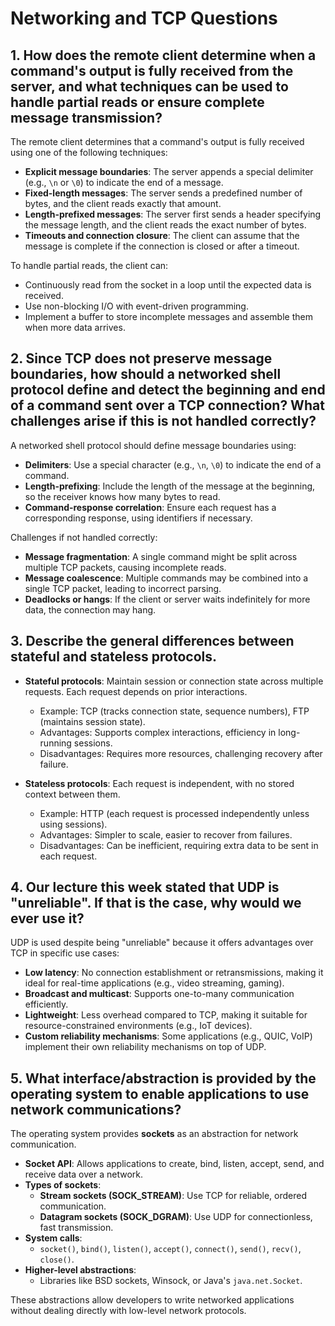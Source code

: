 # Networking and TCP Questions

## 1. How does the remote client determine when a command's output is fully received from the server, and what techniques can be used to handle partial reads or ensure complete message transmission?

The remote client determines that a command's output is fully received using one of the following techniques:
- **Explicit message boundaries**: The server appends a special delimiter (e.g., `\n` or `\0`) to indicate the end of a message.
- **Fixed-length messages**: The server sends a predefined number of bytes, and the client reads exactly that amount.
- **Length-prefixed messages**: The server first sends a header specifying the message length, and the client reads the exact number of bytes.
- **Timeouts and connection closure**: The client can assume that the message is complete if the connection is closed or after a timeout.

To handle partial reads, the client can:
- Continuously read from the socket in a loop until the expected data is received.
- Use non-blocking I/O with event-driven programming.
- Implement a buffer to store incomplete messages and assemble them when more data arrives.

## 2. Since TCP does not preserve message boundaries, how should a networked shell protocol define and detect the beginning and end of a command sent over a TCP connection? What challenges arise if this is not handled correctly?

A networked shell protocol should define message boundaries using:
- **Delimiters**: Use a special character (e.g., `\n`, `\0`) to indicate the end of a command.
- **Length-prefixing**: Include the length of the message at the beginning, so the receiver knows how many bytes to read.
- **Command-response correlation**: Ensure each request has a corresponding response, using identifiers if necessary.

Challenges if not handled correctly:
- **Message fragmentation**: A single command might be split across multiple TCP packets, causing incomplete reads.
- **Message coalescence**: Multiple commands may be combined into a single TCP packet, leading to incorrect parsing.
- **Deadlocks or hangs**: If the client or server waits indefinitely for more data, the connection may hang.

## 3. Describe the general differences between stateful and stateless protocols.

- **Stateful protocols**: Maintain session or connection state across multiple requests. Each request depends on prior interactions.
  - Example: TCP (tracks connection state, sequence numbers), FTP (maintains session state).
  - Advantages: Supports complex interactions, efficiency in long-running sessions.
  - Disadvantages: Requires more resources, challenging recovery after failure.

- **Stateless protocols**: Each request is independent, with no stored context between them.
  - Example: HTTP (each request is processed independently unless using sessions).
  - Advantages: Simpler to scale, easier to recover from failures.
  - Disadvantages: Can be inefficient, requiring extra data to be sent in each request.

## 4. Our lecture this week stated that UDP is "unreliable". If that is the case, why would we ever use it?

UDP is used despite being "unreliable" because it offers advantages over TCP in specific use cases:
- **Low latency**: No connection establishment or retransmissions, making it ideal for real-time applications (e.g., video streaming, gaming).
- **Broadcast and multicast**: Supports one-to-many communication efficiently.
- **Lightweight**: Less overhead compared to TCP, making it suitable for resource-constrained environments (e.g., IoT devices).
- **Custom reliability mechanisms**: Some applications (e.g., QUIC, VoIP) implement their own reliability mechanisms on top of UDP.

## 5. What interface/abstraction is provided by the operating system to enable applications to use network communications?

The operating system provides **sockets** as an abstraction for network communication. 
- **Socket API**: Allows applications to create, bind, listen, accept, send, and receive data over a network.
- **Types of sockets**:
  - **Stream sockets (SOCK_STREAM)**: Use TCP for reliable, ordered communication.
  - **Datagram sockets (SOCK_DGRAM)**: Use UDP for connectionless, fast transmission.
- **System calls**:
  - `socket()`, `bind()`, `listen()`, `accept()`, `connect()`, `send()`, `recv()`, `close()`.
- **Higher-level abstractions**:
  - Libraries like BSD sockets, Winsock, or Java's `java.net.Socket`.

These abstractions allow developers to write networked applications without dealing directly with low-level network protocols.
